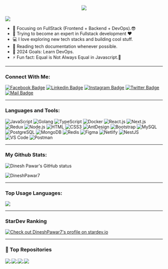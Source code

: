 <h1 align="center">
  <a href="https://git.io/typing-svg">
    <img src="https://readme-typing-svg.herokuapp.com/?lines=Hello,+There!+👋;I'm+Dinesh+Pawar;Full+Stack+Developer;Let's+Create+Together!&center=true&size=30">

  </a>
</h1>

![](https://komarev.com/ghpvc/?username=DineshPawar7&color=blue)

- 🔭 Focusing on FullStack (Frontend + Backend + DevOps).😎
- 🌱 Trying to become an expert in Fullstack development ❤
- 💻 I love exploring new tech stacks and building cool stuff.
- 📰 Reading tech documentation whenever possible.
- 🥅 2024 Goals: Learn DevOps.
- ⚡ Fun fact: Equal is Not Always Equal in Javascript.🤣

---

### Connect With Me:

[![Facebook Badge](https://img.shields.io/badge/leetcode-1877F2?style=for-the-badge&logo=leetcode&logoColor=white)](https://leetcode.com/u/Dineshpawar07/)
[![Linkedin Badge](https://img.shields.io/badge/LinkedIn-0077B5?style=for-the-badge&logo=linkedin&logoColor=white)](https://www.linkedin.com/in/dineshpawar07/) [![Instagram Badge](https://img.shields.io/badge/Instagram-E4405F?style=for-the-badge&logo=instagram&logoColor=white)](https://instagram.com/dineshpawar_.07)
[![Twitter Badge](https://img.shields.io/badge/stackoverflow-1DA1F2?style=for-the-badge&logo=stackoverflow&logoColor=white)](https://stackoverflow.com/users/23926492/dinesh-pawar)
[![Mail Badge](https://img.shields.io/badge/Gmail-D14836?style=for-the-badge&logo=gmail&logoColor=white)](mailto:dineshpawarr07@gmail.com)

---

### Languages and Tools:

![JavaScript](https://img.shields.io/badge/JavaScript-F7DF1E?style=flat-square&logo=javascript&logoColor=black)
![Golang](https://img.shields.io/badge/Golang-F7F7F7?style=flat-square&logo=go&logoColor=00A7D0)
![TypeScript](https://img.shields.io/badge/TypeScript-007ACC?style=flat-square&logo=typescript&logoColor=white)
![Docker](https://img.shields.io/badge/Docker-0CC1F3?style=flat-square&logo=docker&logoColor=white)
![React.js](https://img.shields.io/badge/React.js-0081CB?style=flat-square&logo=react&logoColor=61DAFB)
![Next.js](https://img.shields.io/badge/Next.js-f7f7f7?style=flastic&logo=Next.js&logoColor=000000)
![Redux](https://img.shields.io/badge/Redux-black?style=flastic&logo=Redux&logoColor=764ABC)
![Node.js](https://img.shields.io/badge/Node.js-43853D?style=flat-square&logo=node.js&logoColor=white)
![HTML](https://img.shields.io/badge/HTML5-E34F26?style=flat-square&logo=html5&logoColor=white)
![CSS3](https://img.shields.io/badge/CSS3-1572B6?style=flat-square&logo=css3&logoColor=white)
![AntDesign](https://img.shields.io/badge/AntDesign-f7f7f7?style=flastic&logo=AntDesign&logoColor=0170FE)
![Bootstrap](https://img.shields.io/badge/Bootstrap-563D7C?style=flat-square&logo=bootstrap&logoColor=white)
![MySQL](https://img.shields.io/badge/MySQL-005C84?style=flat-square&logo=mysql&logoColor=white)
![PostgreSQL](https://img.shields.io/badge/PostgreSQL-31658D?style=flastic&logo=PostgreSQL&logoColor=white)
![MongoDB](https://img.shields.io/badge/MongoDB-F7F7F7?style=flat-square&logo=mongodb&logoColor=49A248)
![Redis](https://img.shields.io/badge/redis-%23DD0031.svg?&style=flat-square&logo=redis&logoColor=white)
![Figma](https://img.shields.io/badge/Figma-f7f7f7?style=flastic&logo=Figma&logoColor=F24E1E)
![Netlify](https://img.shields.io/badge/Netlify-00C7B7?style=flat-square&logo=netlify&logoColor=white)
![NestJS](https://img.shields.io/badge/Nestjs-000000?style=flat-square&logo=nestjs&logoColor=D9224D)
![VS Code](https://img.shields.io/badge/VisualStudio-2C2B30?style=flastic&logo=VisualStudioCode&logoColor=007ACC)
![Postman](https://img.shields.io/badge/Postman-f7f7f7?style=flastic&logo=Postman&logoColor=FF6C37)

---

### My Github Stats:

<p>
  <img align="center" src="https://github-readme-stats.vercel.app/api?username=DineshPawar7&show_icons=true&include_all_commits=true&theme=algolia&hide_border=true&count_public=true" alt="Dinesh Pawar's GitHub status" />
</p>

<p>
  <img align="center" src="https://github-readme-streak-stats.herokuapp.com/?user=DineshPawar7&theme=algolia" alt="DineshPawar7" />
</p>

---

### Top Usage Languages:

<img align="center" src="https://github-readme-stats.vercel.app/api/top-langs/?username=DineshPawar7&layout=compact&theme=algolia&hide_border=true&&langs_count=10" />

---

### StarDev Ranking

<a href="https://stardev.io/developers/DineshPawar7"><img alt="Check out DineshPawar7's profile on stardev.io" src="https://stardev.io/developers/DineshPawar7/badge/languages/locality.svg" /></a>

---


### 🚀 Top Repositories

<a href="https://github.com/DineshPawar7/dineshpawar-portfolio">
  <img align="center" src="https://github-readme-stats.vercel.app/api/pin/?username=DineshPawar7&repo=dineshpawar-portfolio&theme=algolia" />
</a>

<a href="https://github.com/DineshPawar7/architectureMart">
  <img align="center" src="https://github-readme-stats.vercel.app/api/pin/?username=DineshPawar7&repo=architectureMart&theme=algolia" />
</a>

<a href="https://github.com/DineshPawar7/Text-to-Speech-App">
  <img align="center" src="https://github-readme-stats.vercel.app/api/pin/?username=DineshPawar7&repo=Text-to-Speech-App&theme=algolia" />
</a>

<a href="https://github.com/DineshPawar7/Blog-site-with-CMS">
  <img align="center" src="https://github-readme-stats.vercel.app/api/pin/?username=DineshPawar7&repo=Blog-site-with-CMS&theme=algolia" />
</a>

